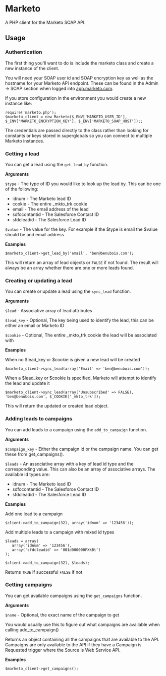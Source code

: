 # Marketo

A PHP client for the Marketo SOAP API.

## Usage

### Authentication

The first thing you'll want to do is include the marketo class and create a new instance of the client.

You will need your SOAP user id and SOAP encryption key as well as the hostname for your Marketo API endpoint. These can be found in the Admin -> SOAP section when logged into [app.marketo.com](http://app.marketo.com/).

If you store configuration in the environment you would create a new instance like:

	require('marketo.php');
	$marketo_client = new Marketo($_ENV['MARKETO_USER_ID'], $_ENV['MARKETO_ENCRYPTION_KEY'], $_ENV['MARKETO_SOAP_HOST']);;
	
The credentials are passed directly to the class rather than looking for constants or keys stored in superglobals so you can connect to multiple Marketo instances.

### Getting a lead

You can get a lead using the `get_lead_by` function.

**Arguments**

`$type` - The type of ID you would like to look up the lead by. This can be one of the following:

 - idnum - The Marketo lead ID
 - cookie - The entire _mkto_trk cookie
 - email - The email address of the lead
 - sdfccontantid - The Salesforce Contact ID
 - sfdcleadid - The Salesforce Lead ID

`$value` - The value for the key. For example if the $type is email the $value should be and email address

**Examples**

	$marketo_client->get_lead_by('email', 'ben@benubois.com');

This will return an array of lead objects or `FALSE` if not found. The result will always be an array whether there are one or more leads found.

### Creating or updating a lead

You can create or update a lead using the `sync_lead` function.

**Arguments**

`$lead` - Associative array of lead attributes

`$lead_key` - Optional, The key being used to identify the lead, this can be either an email or Marketo ID

`$cookie` - Optional, The entire _mkto_trk cookie the lead will be associated with

**Examples**

When no $lead_key or $cookie is given a new lead will be created

	$marketo_client->sync_lead(array('Email' => 'ben@benubois.com'));
	
When a $lead_key or $cookie is specified, Marketo will attempt to identify the lead and update it

	$marketo_client->sync_lead(array('Unsubscribed' => FALSE), 'ben@benubois.com', $_COOKIE['_mkto_trk']);

This will return the updated or created lead object.

### Adding leads to campaigns

You can add leads to a campaign using the `add_to_campaign` function.

**Arguments**

`$campaign_key` - Either the campaign id or the campaign name. You can get these from get_campaigns().

`$leads` - An associative array with a key of lead id type and the corresponding value. This can also be an array of associative arrays. The available id types are:

 - idnum - The Marketo lead ID
 - sdfccontantid - The Salesforce Contact ID
 - sfdcleadid - The Salesforce Lead ID

**Examples**

Add one lead to a campaign

    $client->add_to_campaign(321, array('idnum' => '123456'));

Add multiple leads to a campaign with mixed id types

    $leads = array(
       array('idnum' => '123456'),
       array('sfdcleadid' => '001d000000FXkBt')
    );
	
    $client->add_to_campaign(321, $leads);

Returns `TRUE` if successful `FALSE` if not

### Getting campaigns

You can get available campaigns using the `get_campaigns` function.

**Arguments**

`$name` - Optional, the exact name of the campaign to get

You would usually use this to figure out what campaigns are available when calling add_to_campaign()

Returns an object containing all the campaigns that are available to the API. Campaigns are only available to the API if they have a Campaign is Requested trigger where the Source is Web Service API.

**Examples**

	$marketo_client->get_campaigns();


